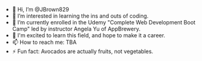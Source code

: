 - 👋 Hi, I’m @JBrown829
- 👀 I’m interested in learning the ins and outs of coding.
- 🌱 I’m currently enrolled in the Udemy "Complete Web Development Boot Camp" led by instructor Angela Yu of AppBrewery.
- 💞️ I'm excited to learn this field, and hope to make it a career.
- 📫 How to reach me: TBA
- ⚡ Fun fact: Avocados are actually fruits, not vegetables.

<!---
JBrown829/JBrown829 is a ✨ special ✨ repository because its `README.md` (this file) appears on your GitHub profile.
You can click the Preview link to take a look at your changes.
--->
